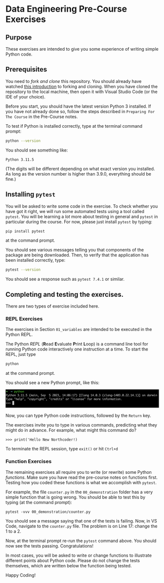 # Data Engineering Pre-Course Exercises

## Purpose
These exercises are intended to give you some experience of writing simple Python code.

## Prerequisites
You need to _fork and clone_ this repository. You should already have watched [this introduction](https://www.youtube.com/watch?v=4VjoJyqQkNQ&ab_channel=Tutor1) to forking and cloning. When you have cloned the repository to the local machine, then open it with Visual Studio Code (or the IDE of your choice).

Before you start, you should have the latest version Python 3 installed. If you have not already done so, follow the steps described in `Preparing For The Course` in the Pre-Course notes.

To test if Python is installed correctly, type at the terminal command prompt:
```bash
python --version
```

You should see something like:
```
Python 3.11.5
```
(The digits will be different depending on what exact version you installed. As long as the version number is higher than 3.9.0, everything should be fine.)

## Installing `pytest`

You will be asked to write some code in the exercise. To check whether you have got it right, we will run some automated tests using a tool called 
`pytest`. You will be learning a _lot_ more about testing in general and `pytest` in particular during the course. For now, please just install 
`pytest` by typing:

```bash
pip install pytest
```
at the command prompt.

You should see various messages telling you that components of the package are being downloaded. Then, to verify that the application has been installed
correctly, type:
```bash
pytest --version
```

You should see a response such as `pytest 7.4.1` or similar.

## Completing and testing the exercises.

There are two types of exercise included here. 

### REPL Exercises

The exercises in Section `01_variables` are intended to be executed in the Python REPL.

The Python _REPL_ (**R**ead **E**valuate **P**rint **L**oop) is a command line tool for running Python code interactively one instruction at a time. 
To start the REPL, just type
```bash
python
```
at the command prompt.

You should see a new Python prompt, like this:

![Python Prompt](./python_prompt.png)

Now, you can type Python code instructions, followed by the `Return` key. 

The exercises invite you to type in various commands, 
predicting what they might do in advance. For example, what might this command do?
```
>>> print('Hello New Northcoder!)
```
To terminate the REPL session, type `exit()` or hit `Ctrl+d`

### Function Exercises

The remaining exercises all require you to write (or rewrite) some Python _functions_. Make sure you have read the pre-course
notes on functions first. Testing how you coded these functions is what we accomplish with `pytest`. 

For example, the file `counter.py` in the `00_demonstration` folder has a very simple function that is going wrong. You
should be able to test this by typing (at the command prompt):
```
pytest -vvv 00_demonstration/counter.py
```

You should see a message saying that one of the tests is failing. Now, in VS Code, navigate to the `counter.py` file. The problem is on Line 17: change the 1 to a 2.

Now, at the terminal prompt re-run the `pytest` command above. You should now see the tests passing. Congratulations! 

In most cases, you will be asked to write or change functions to illustrate different points about Python code. Please do not change the tests themselves, which are written below the function being tested.

Happy Coding!
